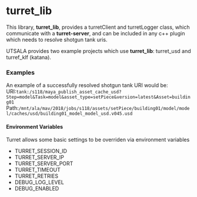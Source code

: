 # turret_lib

This library, **turret_lib**, provides a turretClient and turretLogger class, which communicate with a **turret-server**, and can be included in any c++ plugin which needs to resolve shotgun tank uris.  

UTSALA provides two example projects which use **turret_lib**: turret_usd and turref_klf (katana).  

### Examples

An example of a successfully resolved shotgun tank URI would be:
URI:`tank:/s118/maya_publish_asset_cache_usd?Step=model&Task=model&asset_type=setPiece&version=latest&Asset=building01`
Path:`/mnt/ala/mav/2018/jobs/s118/assets/setPiece/building01/model/model/caches/usd/building01_model_model_usd.v045.usd`

#### Environment Variables

Turret allows some basic settings to be overriden via environment variables

 * TURRET\_SESSION\_ID
 * TURRET\_SERVER\_IP
 * TURRET\_SERVER\_PORT
 * TURRET\_TIMEOUT
 * TURRET\_RETRIES
 * DEBUG\_LOG\_LEVEL
 * DEBUG\_ENABLED
